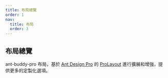 ```yaml
---
title: 布局總覽
order: 1
nav:
  title: 布局
  order: 3
---
```


## 布局總覽

ant-buddy-pro 布局，基於 [Ant Design Pro](https://pro.ant.design/) 的 [ProLayout](https://github.com/ant-design/pro-components/blob/master/packages/layout/README.md) 進行擴展和增強，提供更多的定製化選項。
